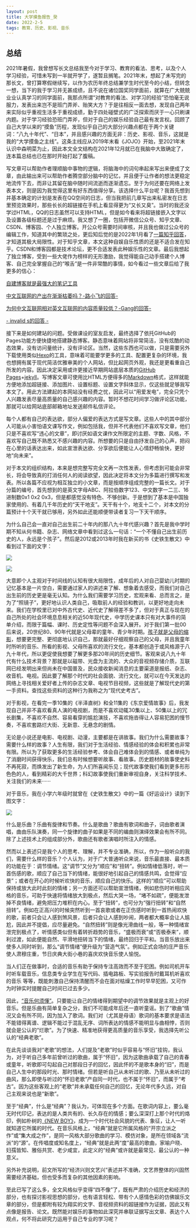 ```yaml
---
layout: post
title: 大学摸鱼报告_癸
date: 2022-2-5
tags: 教育、历史、影视、音乐
---
```


## 总结

2021年暑假，我曾想写长文总结我至今对于学习、教育的看法、思考，以及个人学习经验，可惜未写到一半就开学了，遂暂且搁笔。2021年末，想起了未写完的那长文，曾打算寒假继续写，以作为农历年终总结兼学生时代至今的小结，但转念一想，当下的我于学习并无甚成绩，且不说在诸位国奖同学面前，就算在广大兢兢业业认真学习的同学面前，我那点所谓“对教育的看法、对学习的经验”恐怕毫无说服力，发表出来岂不是班门弄斧、贻笑大方？于是往相反一面去想，发现自己两年来实际似乎重视生活多于重视成绩，勤于四处碰壁式的广泛探索而厌于一心只刷课内题。对于学习经验恐班门弄斧，但对于自己的娱乐经验自己最有发言权。回顾了自己大学以来的“摸鱼”历程，发现似乎自己的大部分兴趣点都在于两个关键词：“八九十年代”、“日本”，并且感兴趣的方面无非：历史、影视、音乐，这就是我的“大学摸鱼之主线”。这条主线应从2019年末看《JOJO》开始，至2021年末认识中森明菜为止，因此本文全文结构在2021年12月就已在我脑中大致确定了，连本篇总结也已在那时开始打起了腹稿。

写文章可以帮助作者理顺脑中事物的逻辑，将脑海中的词句串起来写出来便成了文章，由此输出来可以帮助作者腾空部分脑中的记忆，并且便于让作者的想法更稳定地流传下去，而非让其留在脑中随时间流逝而逐渐遗忘。至于为何还要在网络上发表本文，则是因为我觉得这里有好东西值得分享。该选择什么平台呢？我首先想到并基本确定的计划是发表在QQ空间的日志，但当我把前几章写出来私密发在日志里预览效果时，那些长长的超链接在手机上看显得更为“又长又臭”。当时的我还没学过HTML，QQ的日志虽然可以支持HTML，但是如今看来将超链接嵌入文字以及设置各级标题还是过于麻烦。我又想了一圈，包括开微信公众号、知乎文章、CSDN、博客园、个人独立博客。开公众号需要时间审核，并且我也做过公众号的编辑工作，知道其中的繁琐之处，更后知后觉的是2022年1月看了[一篇知乎回答](https://www.zhihu.com/question/283692627/answer/824725588)，才知道其极大局限性。对于知乎文章，本文这种自娱自乐性质的还是不适合发在知乎。CSDN和博客园都是技术论坛，更不合适发表此种娱乐性的文章。最后我想起了独立博客，受到一些大佬作为榜样的无形激励，我觉得能自己动手搭建个人博客、自己完全掌握自己的“喉舌”是一件非常酷的事情，如今看过一些文章后给了我更多的信心：

[自建博客就是最强大的笔记工具](https://ngzhio.github.io/2020/07/30/zi-jian-bo-ke-jiu-shi-zui-qiang-da-de-bi-ji-gong-ju.html)

[中文互联网的产出在渐渐枯萎吗？-路小飞的回答-](https://www.zhihu.com/question/49684783/answer/2305132342)

[为何中文互联网相对英文互联网的内容质量较低？-Gang的回答-](https://www.zhihu.com/question/20232758/answer/1127012192)

[- invalid s的回答 -](https://www.zhihu.com/question/20232758/answer/272376938)

接下来是如何建站的问题。受做课设的室友启发，最终选择了依托GitHub的Pages功能方便快捷地搭建静态博客。静态意味着网站将非常简洁，没有炫酷的动态效果，没有访问量统计，没有评论区。当然，这些东西也可以做，只是需要另外下载使用类似[Hexo](https://hexo.io/zh-cn/)的工具，意味着可能要学更多的工具、配置更复杂的环境，我也想拥有属于现代简洁优雅审美的个人网站，但比起网页外观，我还是更看重自己所发的内容。因此决定采用或许更接近早期网站底层本质的[GitHub Pages](https://docs.github.com/cn/pages/quickstart)+[jekyll](https://jekyllcn.com/docs/structure/)。写博客文章可使用比HTML方便得多的[Markdown](https://www.markdownguide.org/basic-syntax/)格式，这样就能方便地添加超链接、添加图片、设置标题、设置文字斜体显示，仅这些就足够我写本文了。用此方法建起的本网站没有经费之忧，因此可以“用爱发电”，完全只凭个人兴趣发表尽量高质量的自己感兴趣的内容。暂时不想花时间学习做评论区功能，那就可以给网站底部邮箱地址发送邮件私信评论。

每个人都有自己的表达欲，部分人偏爱的表达方式是写文章。这些人中的其中部分人可能从小害怕语文课写作文，例如包括我，但并不代表他们不喜欢写文章，他们只是不喜欢写“违心的文章”，即讨厌如语文课作文所限定的主题、字数、风格，不喜欢写自己既不熟悉又不感兴趣的内容。所想要的只是自由抒发自己的心声，把闷在心里的话表达出来，如此宣泄表达欲、分享欲后便能让人心情舒畅愉快，更好地“向未来”。

对于本文的组织结构，本来是想完整写完全文再一次性发表，但考虑到可能会非常长，将会导致真的打消任何人的阅读欲望，因此决定将本文分为多篇进行撰写和发表。所以各篇不应视为相互独立的小文章，而是按顺序组成完整的一篇长文。对于分篇的编号，首先想到的是英文字母ABC、阿拉伯数字123、中文数字一二三、16进制数0x1 0x2 0x3，但是都感觉没有特色、不够创新。于是想到了基本是中国独家使用的、有着几千年历史的“天干地支”。天干有十个，地支十二个，对本文的分篇预计十个天干就已够用，另外如此还能顺便带读者复习一下天干顺序。

为什么自己会一直对自己出生前二十年内的那八九十年代感兴趣？首先是我中学时期不知从何书籍、杂志、网络文章中看到过这么一句话：“一个不懂自己出生前历史的人，永远是个孩子”。然后是2012或2013年时我在新买的书《史铁生散文》中看到过下面的文字：

![](/img/z2.webp)

![](/img/z3.webp)

大意即个人主观对于时间线的认知有很大局限性，成年后的人对自己婴幼儿时期的记忆基本是一片空白，需要通过家人的讲述来了解、想象着去感受，而我们对自己出生前的历史更是毫无认知。为什么我们需要学习历史，宏观来看、总而言之，是为了“照镜子”，更好地认识人类自己，吸取前人的经验和教训，以更好地走向未来。我们在学校里已对中外古代史、近代史了解得差不多了，但对于真正与现在的自己所处的社会环境息息相关的近50年现代史，中学历史课本只有对大事件的简单介绍，而限于篇幅、课时、历史定性等问题不会深入展开。对于我们第一批00后来说，20世纪80、90年代就是父母辈的童年、青少年时期。[孩子就是父母的缩影](https://www.zhihu.com/question/505476335/answer/2292424947)，想要更完整、更彻底地认识自己，那就最好仔细观察自己的父母，并且我童年时所听的音乐、所看的影视、父母所喜欢的流行文化，基本都创造于或风格源于八九十年代，所以更促使我想要了解更多那20年间的历史细节。客观来说八九十年代有什么技术背景？那就是以磁带、光盘为主流的、大众的音视频存储介质，互联网已经发明出来但尚未在中国普及，民众接收新闻消息的主要渠道是报纸、杂志、收音机、电视。因此要了解那个时代的社会面貌、流行文化，就可以在今天发达的网络上寻找相关爱好者上传的杂志文章、电视节目视频，这些就是了解现代史的第一手资料。查找这些资料的这种行为我称之为“现代史考古”。

对于影视，在看完一季10集的《半泽直树》和全11集的《东京爱情故事》后，我发现自己并非不喜欢看真人演的电视剧，而是不喜欢动辄30集以上、50集以上的冗长剧集，不喜欢不自然、容易看穿的尴尬演技，不喜欢拖沓得让人容易犯困的慢节奏，不喜欢套路烂大街、无新意、无悬念的剧情。

无论是小说还是电影、电视剧、动漫，主要都是在讲故事。我们为什么需要故事？需要什么样的故事？人生有限，我们对于生活经验、情感经验的体会和积累也非常有限。所以为了获取更多的生活经验参考、体会自己难体会到的情感、或者单纯为了消磨时间获得快乐，我们总有时候想要听故事、看故事。历史题材的故事使史料不再死寂，而焕发出了新生命，为人们所喜闻乐见；现代故事使我们看到更多形形色色的人，看到精彩的大千世界；科幻故事使我们重新审视自身，关注科学技术、关注我们的未来······

对于音乐，我在小学六年级时就曾在《史铁生散文》中的一篇《好运设计》读到下图文字：

![](/img/z1.webp)

什么是乐曲？乐曲有旋律和节奏。什么是歌曲？歌曲有歌词和曲子，词由歌者演唱，曲由乐队演奏，同一个旋律的曲子如果是不同的编曲则演绎效果会有所不同。除了上述技术上的组成部分外，歌曲还有歌者演唱时所注入的情感。

然而以上表述只是我个人的思考、理解，并不专业准确，所以，作为一般听众的我们，需要什么样的音乐？个人认为，对于广大普通听众来说，音乐最直接、最本质的功能在于：调节情绪。这“调节”又分为“顺应”和“扭转”。例如情绪低落时，听一首伤感的歌，顺应了自己当下的情绪，能很好地引起自己的情感共鸣，会觉得“应景”；或者在开心的时候听欢快的音乐，顺应自己的快乐。这样的“顺应”可以帮助保持或放大此时此刻的情绪；另一方面还可以帮助宣泄情绪，例如悲伤时听相应风格的音乐，可助于快速将情绪放大到极点，然后大哭一场，“堵不如疏”，便能发泄掉不良情绪，避免把压力堆积在内心。至于“扭转”，也可分为“强行扭转”和“自然扭转”。例如在正高兴的时候突然听到一首哀歌或者在正伤感时听到一首热闹欢快的歌，前者只会让人感到煞风景，后者只会让人感到吵闹，两者都大概率会让人尴尬，因此并不提倡，应尽量避免。“自然扭转”则是像光滑曲线一般，等一种情绪宣泄完到极点了，听情感类似但有着转折趋势的音乐，“盛极而衰”或“否极泰来”，顺利过渡，如此便能自然、平滑地扭转当下的情绪，最终回归于平和。当音乐放出来使多人同时听到，那么“调节情绪”便升级为“营造气氛”。例如正式会场的庄严音乐使人肃穆庄重，节日庆典大街小巷的喜庆欢快音乐使人愉悦。

当人们正在做事时，合适的音乐有助于保持专注高效而不至于犯困。例如司机开车时听车载音乐，信息类专业学生在写代码、插电路板、写实验报告时戴耳机听喜欢的音乐 等等，既能刺激自己保持清醒而不会在面对枯燥工作时早早犯困，又可作为时钟实时提醒自己时间已过去多少。

因此，[“音乐何须懂”](https://www.bilibili.com/video/BV1R4411Y7aU)。只要能让自己的情绪得到期望中的调节效果就是主观上的好音乐。但是乐曲有简单复杂之分，我们不可能成年后还一直听童谣。到了“歌曲”情况又会有所不同，因为加入了歌词。我们对（尤其是母语）歌词的基本要求是语法不能错得离谱、逻辑不能过于混乱无序、词所表达的情感不能明显与曲相悖，否则就会是公认的“烂歌”。为了快速、精准地获得更高质量的音乐享受，我选择先听公认的“经典老歌”。

在此先谈谈我对“老歌”的想法，人们提及“老歌”时似乎容易与“怀旧”挂钩，我认为，对于听自己多年前曾听过的歌曲，属于“怀旧”，因为这歌曲承载了自己的青春或童年，听歌即可勾起自己对那段日子的回忆，因此怀的不是歌本身的“旧”，而是自己人生中的那段时光、那时情绪。但若是听自己从未听过的歌、乃至从未听过的曲风，那么即使与听过的“怀旧老歌”产自同一时代，也不属于“怀旧”，而属于“考古”。因为这些客观上的“老歌”并未承载任何自己的回忆，无论年代多久远，对自己主观来说也是“新歌”。

至于“经典”，什么是“经典”？我认为，可体现在多个方面。在歌词内容上，要么毫无时代印记，表达的是人类共有的、长久存在的情感；要么深深打上那个时代的烙印，例如朴树的[《NEW BOY》](https://music.163.com/song?id=28996919)，成为一个时代社会风貌的代表、象征，让人一听就知道它所属的时代。在音乐风格上，“经典”就是它所属风格的“开宗立派之作”或“集大成之作”，是同一风格大部分歌曲的学习、模仿对象，是所在领域各“流派”的“源”。在传唱度或知名度上，“经典”就是此两“度”最高的歌曲，家喻户晓、妇孺皆知、雅俗共赏、老少咸宜，此定义的“经典”或许就是最常见、最公认的一种意义。

另外补充说明，前文所写的“经济兴则文艺兴”表述并不准确，文艺界整体的兴固然需要经济基础，但也受多而复杂的其他因素的影响。

至此已写了这么多，全文风格似乎变得“四不像”了，既有严肃的介绍历史和经济的部分，也有探讨影视思想的部分，也有语言轻松、带有个人感情色彩的仿佛娱乐文章的部分，但是都附有较为翔实的文字、音视频资料的超链接作为证据，因此又有点像是报告、论文。既然能对娱乐的事物如此深究并串联证据写出文章、表达个人观点，何不将此研究力运用于自己专业的学习呢？
